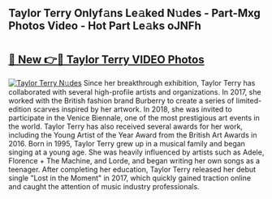 ## Taylor Terry Onlyf𝚊ns Le𝚊ked N𝚞des - Part-Mxg Photos Video - Hot Part Le𝚊ks oJNFh

# <h2><a href="http://ab18478.deff.icu/?id=Taylor+Terry">🔗 New 👉🔴 Taylor Terry VIDEO Photos</a></h2>

[![Taylor Terry N𝚞des](https://i.imgur.com/rIISA9y.gif)](http://ab18478.deff.icu/?id=Taylor+Terry)
Since her breakthrough exhibition, Taylor Terry has collaborated with several high-profile artists and organizations. In 2017, she worked with the British fashion brand Burberry to create a series of limited-edition scarves inspired by her artwork. In 2018, she was invited to participate in the Venice Biennale, one of the most prestigious art events in the world. Taylor Terry has also received several awards for her work, including the Young Artist of the Year Award from the British Art Awards in 2016. Born in 1995, Taylor Terry grew up in a musical family and began singing at a young age. She was heavily influenced by artists such as Adele, Florence + The Machine, and Lorde, and began writing her own songs as a teenager. After completing her education, Taylor Terry released her debut single "Lost in the Moment" in 2017, which quickly gained traction online and caught the attention of music industry professionals.
